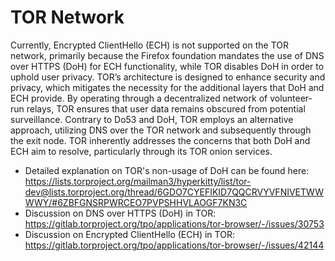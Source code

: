 # TOR Network

Currently, Encrypted ClientHello (ECH) is not supported on the TOR network, primarily because the Firefox foundation mandates the use of DNS over HTTPS (DoH) for ECH functionality, while TOR disables DoH in order to uphold user privacy.
TOR’s architecture is designed to enhance security and privacy, which mitigates the necessity for the additional layers that DoH and ECH provide. By operating through a decentralized network of volunteer-run relays, TOR ensures that user data remains obscured from potential surveillance.
Contrary to Do53 and DoH, TOR employs an alternative approach, utilizing DNS over the TOR network and subsequently through the exit node.
TOR inherently addresses the concerns that both DoH and ECH aim to resolve, particularly through its TOR onion services.

- Detailed explanation on TOR's non-usage of DoH can be found here: <https://lists.torproject.org/mailman3/hyperkitty/list/tor-dev@lists.torproject.org/thread/6GDO7CYEFIKID7QQCRVYVFNIVETWWWWY/#6ZBFGNSRPWRCEO7PVPSHHVLAOGF7KN3C>
- Discussion on DNS over HTTPS (DoH) in TOR: <https://gitlab.torproject.org/tpo/applications/tor-browser/-/issues/30753>
- Discussion on Encrypted ClientHello (ECH) in TOR: <https://gitlab.torproject.org/tpo/applications/tor-browser/-/issues/42144>
